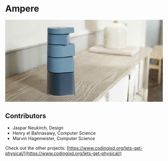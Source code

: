 # Ampere

![./images/Ampere_Poster_HQ-scaled-e1676364998606-1024x535.jpg](./images/Ampere_Poster_HQ-scaled-e1676364998606-1024x535.jpg)

## Contributors 

- Jaspar Neukirch, Design
- Henry el Bahnasawy, Computer Science
- Marvin Hagemeister, Computer Science

Check out the other projects: [https://www.codingixd.org/lets-get-physical/](https://www.codingixd.org/lets-get-physical/)
